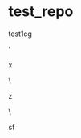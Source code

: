 # test_repo
test1cg

























'



































x












\




z





\
































sf




















































































